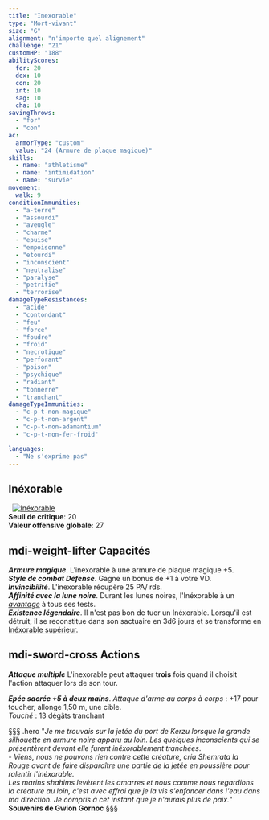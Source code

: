 ```yaml
---
title: "Inexorable"
type: "Mort-vivant"
size: "G"
alignment: "n'importe quel alignement"
challenge: "21"
customHP: "188"
abilityScores:
  for: 20
  dex: 10
  con: 20
  int: 10
  sag: 10
  cha: 10
savingThrows:
  - "for"
  - "con"
ac:
  armorType: "custom"
  value: "24 (Armure de plaque magique)"
skills:
  - name: "athletisme"
  - name: "intimidation"
  - name: "survie"
movement:
  walk: 9
conditionImmunities:
  - "a-terre"
  - "assourdi"
  - "aveugle"
  - "charme"
  - "epuise"
  - "empoisonne"
  - "etourdi"
  - "inconscient"
  - "neutralise"
  - "paralyse"
  - "petrifie"
  - "terrorise"
damageTypeResistances:
  - "acide"
  - "contondant"
  - "feu"
  - "force"
  - "foudre"
  - "froid"
  - "necrotique"
  - "perforant"
  - "poison"
  - "psychique"
  - "radiant"
  - "tonnerre"
  - "tranchant"
damageTypeImmunities:
  - "c-p-t-non-magique"
  - "c-p-t-non-argent"
  - "c-p-t-non-adamantium"
  - "c-p-t-non-fer-froid"

languages:
  - "Ne s'exprime pas"
---
```

## Inéxorable
&nbsp;
[![Inéxorable](https://www.douaratil.fr/illustrations/mort-vivant/inexorablem.png)](https://www.douaratil.fr/illustrations/mort-vivant/inexorable.jpg)  
**Seuil de critique**: 20      
**Valeur offensive globale**: 27   
## <v-icon>mdi-weight-lifter</v-icon> Capacités
_**Armure magique**_. L'inexorable à une armure de plaque magique +5.  
_**Style de combat Défense**_. Gagne un bonus de +1 à votre VD.  
_**Invincibilité**_. L'inexorable récupère 25 PA/ rds.    
_**Affinité avec la lune noire**_. Durant les lunes noires, l'Inéxorable à un [_avantage_](/utiliser-les-caracteristiques/#avantage-et-desavantage) à tous ses tests.  
_**Existence légendaire**_. Il n'est pas bon de tuer un Inéxorable. Lorsqu'il est détruit, il se reconstitue dans son sactuaire en 3d6 jours et se transforme en [Inéxorable supérieur](/bestiaire/inexorable-superieur).         



## <v-icon>mdi-sword-cross</v-icon> Actions
_**Attaque multiple**_ L'inexorable peut attaquer **trois** fois quand il choisit l'action attaquer lors de son tour.  

_**Epée sacrée +5 à deux mains**_. _Attaque d'arme au corps à corps_ : +17 pour toucher, allonge 1,50 m, une cible.  
_Touché_ : 13 dégâts tranchant

§§§ .hero
"*Je me trouvais sur la jetée du port de Kerzu lorsque la grande silhouette en armure noire apparu au loin. Les quelques inconscients qui se présentèrent devant elle furent inéxorablement tranchées*.  
*- Viens, nous ne pouvons rien contre cette créature, cria Shemrata la Rouge avant de faire disparaître une partie de la jetée en poussière pour ralentir l'Inéxorable.*  
*Les marins shahims levèrent les amarres et nous comme nous regardions la créature au loin, c'est avec effroi que je la vis s'enfoncer dans l'eau dans ma direction. Je compris à cet instant que je n'aurais plus de paix.*"       
**Souvenirs de Gwion Gornoc**
§§§
